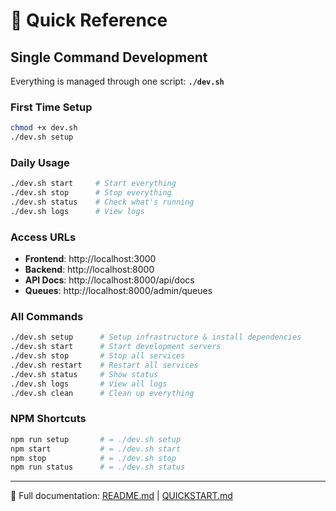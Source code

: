 # 🚀 Quick Reference

## Single Command Development

Everything is managed through one script: **`./dev.sh`**

### First Time Setup
```bash
chmod +x dev.sh
./dev.sh setup
```

### Daily Usage
```bash
./dev.sh start     # Start everything
./dev.sh stop      # Stop everything
./dev.sh status    # Check what's running
./dev.sh logs      # View logs
```

### Access URLs
- **Frontend**: http://localhost:3000
- **Backend**: http://localhost:8000
- **API Docs**: http://localhost:8000/api/docs
- **Queues**: http://localhost:8000/admin/queues

### All Commands
```bash
./dev.sh setup      # Setup infrastructure & install dependencies
./dev.sh start      # Start development servers
./dev.sh stop       # Stop all services
./dev.sh restart    # Restart all services
./dev.sh status     # Show status
./dev.sh logs       # View all logs
./dev.sh clean      # Clean up everything
```

### NPM Shortcuts
```bash
npm run setup       # = ./dev.sh setup
npm start           # = ./dev.sh start
npm stop            # = ./dev.sh stop
npm run status      # = ./dev.sh status
```

---

📖 Full documentation: [README.md](./README.md) | [QUICKSTART.md](./QUICKSTART.md)
